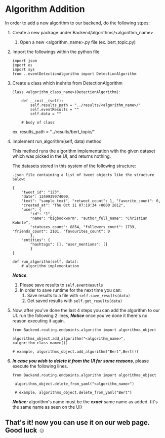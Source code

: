 # Algorithm Addition

In order to add a new algorithm to our backend, do the following stpes:

1. Create a new package under Backend/algorithms/<algorithm_name>
   1. Open a new <algorithm_name>.py file (ex. bert_topic.py)

2. Import the followings within the python file

    ```
    import json
    import os
    import sys
    from ..eventDetectionAlgorithm import DetectionAlgorithm
    ```
3. Create a class which inehrits from DetectionAlgorithm

    ```
    Class <algorithm_class_name>(DetectionAlgorithm):

        def __init__(self):
            self.results_path = "../results/<algorithm_name>/"
            self.eventResults = ""
            self.data = ""

        # body of class
    ```
    ex. results_path = "../results/bert_topic/"
4. Implement run_algorithm(self, data) method

    This method runs the algorithm implementation with the given dataset which was picked in the UI, and returns nothing.

    The datasets stored in this system of the following structure:
    ```
    .json file containing a list of tweet objects like the structure below: 

    {
        "tweet_id": "123",
        "date": 1349939974000, 
        "text": "sample text", "retweet_count": 1, "favorite_count": 0, 
        "created_at": "Thu Oct 11 07:19:34 +0000 2012", 
        "user": {
            "id": "1", 
            "name": "bigbookworm", "author_full_name": "Christian Kohnle", 
            "statuses_count": 8854, "followers_count": 1739, "friends_count": 2101, "favourites_count": 0
            }, 
        "entities": {
            "hashtags": [], "user_mentions": []
            }
    }
    ```
        

    ```
    def run_algorithm(self, data):
        # algorithm implementation
    ```
   
    ***Notice***: 
    1. Please save results to ```self.eventResutls``` 
    2. In order to save runtime for the next time you can:
        1. Save results to a file with ```self.save_results(data)```
        2. Get saved results with ```self.get_results(data)``` 
        
5. Now, after you've done the last 4 steps you can add the algorithm to our UI. run the following 2 lines, ***Notice*** once you've done it there's no reason executing it again.

    ```
    from Backend.routing.endpoints.algorithm import algorithms_object

    algorithms_object.add_algorithm("<algorithm_name>",<algorithm_class_name>())

    # example, algorithms_object.add_algorithm("Bert",Bert())
    ```
6. ***In case you wish to delete it from the UI for some reasons***, please execute the following lines.
   
   ```
   from Backend.routing.endpoints.algorithm import algorithms_object

    algorithms_object.delete_from_yaml("<algorithm_name>")

    # example, algorithms_object.delete_from_yaml("Bert")
   ```

   ***Notice:*** algorithm's name must be the ***exact*** same name as added. (It's the same name as seen on the UI)


## That's it! now you can use it on our web page. Good luck ☺
